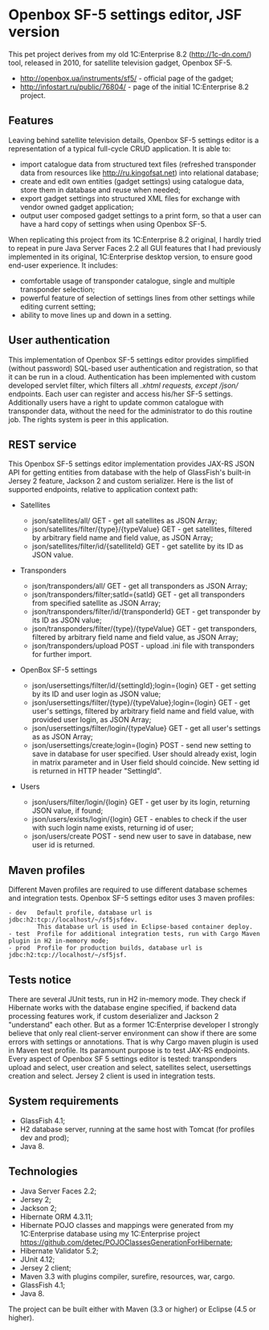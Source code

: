 # Openbox SF-5 settings editor, JSF version #

This pet project derives from my old 1C:Enterprise 8.2 (<http://1c-dn.com/>) tool, released in 2010, for satellite television gadget, Openbox SF-5.
- <http://openbox.ua/instruments/sf5/>   - official page of the gadget;
- <http://infostart.ru/public/76804/>	 - page of the initial 1C:Enterprise 8.2 project.

## Features ##

Leaving behind satellite television details, Openbox SF-5 settings editor is a representation of a typical full-cycle CRUD application. It is able to:

- import catalogue data from structured text files (refreshed transponder data from resources like <http://ru.kingofsat.net>) into relational database;
- create and edit own entities (gadget settings) using catalogue data, store them in database and reuse when needed;
- export gadget settings into structured XML files for exchange with vendor owned gadget application;
- output user composed gadget settings to a print form, so that a user can have a hard copy of settings when using Openbox SF-5.

When replicating this project from its 1C:Enterprise 8.2 original, I hardly tried to repeat in pure Java Server Faces 2.2 all GUI features that I had previously implemented in its original, 1C:Enterprise desktop version, to ensure good end-user experience. It includes:

- comfortable usage of transponder catalogue, single and multiple transponder selection;
- powerful feature of selection of settings lines from other settings while editing current setting;
- ability to move lines up and down in a setting.

## User authentication ##

This implementation of Openbox SF-5 settings editor provides simplified (without password) SQL-based user authentication and registration, so that it can be run in a cloud. Authentication has been implemented with custom developed servlet filter, which filters all *.xhtml requests, except /json/* endpoints. Each user can register and access his/her SF-5 settings. Additionally users have a right to update common catalogue with transponder data, without the need for the administrator to do this routine job. The rights system is peer in this application.

## REST service ##

This Openbox SF-5 settings editor implementation provides JAX-RS JSON API for getting entities from database with the help of GlassFish's built-in Jersey 2 feature, Jackson 2 and custom serializer. Here is the list of supported endpoints, relative to application context path:

- Satellites
	- json/satellites/all/ GET 							- get all satellites as JSON Array;
	- json/satellites/filter/{type}/{typeValue} GET 	- get satellites, filtered by arbitrary field name and field value, as JSON Array;
	- json/satellites/filter/id/{satelliteId} GET  		- get satellite by its ID as JSON value.
	
- Transponders	
	- json/transponders/all/ GET 						- get all transponders as JSON Array;
	- json/transponders/filter;satId={satId} GET 		- get all transponders from specified satellite as JSON Array;
	- json/transponders/filter/id/{transponderId} GET 	- get transponder by its ID as JSON value;
	- json/transponders/filter/{type}/{typeValue} GET 	- get transponders, filtered by arbitrary field name and field value, as JSON Array;
	- json/transponders/upload POST 					- upload .ini file with transponders for further import.
	
- OpenBox SF-5 settings
	- json/usersettings/filter/id/{settingId};login={login} GET 	- get setting by its ID and user login as JSON value;
	- json/usersettings/filter/{type}/{typeValue};login={login} GET - get user's settings, filtered by arbitrary field name and field value, with provided user login, as JSON Array;
	- json/usersettings/filter/login/{typeValue} GET 				- get all user's settings as as JSON Array;
	- json/usersettings/create;login={login} POST 					- send new setting to save in database for user specified. User should already exist, login in matrix parameter and in User field should coincide. New setting id is returned in HTTP header "SettingId".
	
- Users
	- json/users/filter/login/{login} GET 							- get user by its login, returning JSON value, if found;
	- json/users/exists/login/{login} GET 							- enables to check if the user with such login name exists, returning id of user;
	- json/users/create POST 										- send new user to save in database, new user id is returned.

## Maven profiles ##

Different Maven profiles are required to use different database schemes and integration tests. Openbox SF-5 settings editor uses 3 maven profiles:

	- dev 	Default profile, database url is jdbc:h2:tcp://localhost/~/sf5jsfdev. 
			This database url is used in Eclipse-based container deploy.
	- test 	Profile for additional integration tests, run with Cargo Maven plugin in H2 in-memory mode;
	- prod 	Profile for production builds, database url is jdbc:h2:tcp://localhost/~/sf5jsf.

## Tests notice ##

There are several JUnit tests, run in H2 in-memory mode. They check if Hibernate works with the database engine specified, if backend data processing features work, if custom deserializer and Jackson 2 "understand" each other. But as a former 1C:Enterprise developer I strongly believe that only real client-server environment can show if there are some errors with settings or annotations. That is why Cargo maven plugin is used in Maven test profile. Its paramount purpose is to test JAX-RS endpoints. Every aspect of Openbox SF 5 settings editor is tested: transponders upload and select, user creation and select, satellites select, usersettings creation and select. Jersey 2 client is used in integration tests.	

## System requirements ##

- GlassFish 4.1;
- H2 database server, running at the same host with Tomcat (for profiles dev and prod);
- Java 8.

## Technologies ##

- Java Server Faces 2.2;
- Jersey 2;
- Jackson 2;
- Hibernate ORM 4.3.11;
- Hibernate POJO classes and mappings were generated from my 1C:Enterprise database using my 1C:Enterprise project <https://github.com/detec/POJOClassesGenerationForHibernate>;
- Hibernate Validator 5.2;
- JUnit 4.12;
- Jersey 2 client;
- Maven 3.3 with plugins compiler, surefire, resources, war, cargo.
- GlassFish 4.1;
- Java 8.

The project can be built either with Maven (3.3 or higher) or Eclipse (4.5 or higher).

